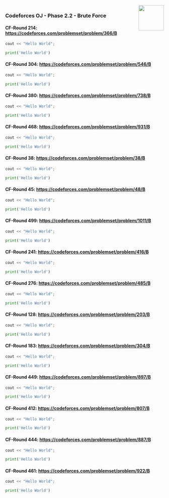 <img align="right" width="80" height="80" src="https://github.com/cs-MohamedAyman/Problem-Solving-Training/blob/master/online-judges-logos/codeforces.jpg">

### Codeforces OJ - Phase 2.2 - Brute Force

#### CF-Round 214: https://codeforces.com/problemset/problem/366/B
```cpp
cout << "Hello World";
```
```python
print('Hello World')
```

#### CF-Round 304: https://codeforces.com/problemset/problem/546/B
```cpp
cout << "Hello World";
```
```python
print('Hello World')
```

#### CF-Round 380: https://codeforces.com/problemset/problem/738/B
```cpp
cout << "Hello World";
```
```python
print('Hello World')
```

#### CF-Round 468: https://codeforces.com/problemset/problem/931/B
```cpp
cout << "Hello World";
```
```python
print('Hello World')
```

#### CF-Round 38: https://codeforces.com/problemset/problem/38/B
```cpp
cout << "Hello World";
```
```python
print('Hello World')
```

#### CF-Round 45: https://codeforces.com/problemset/problem/48/B
```cpp
cout << "Hello World";
```
```python
print('Hello World')
```

#### CF-Round 499: https://codeforces.com/problemset/problem/1011/B
```cpp
cout << "Hello World";
```
```python
print('Hello World')
```

#### CF-Round 241: https://codeforces.com/problemset/problem/416/B
```cpp
cout << "Hello World";
```
```python
print('Hello World')
```

#### CF-Round 276: https://codeforces.com/problemset/problem/485/B
```cpp
cout << "Hello World";
```
```python
print('Hello World')
```

#### CF-Round 128: https://codeforces.com/problemset/problem/203/B
```cpp
cout << "Hello World";
```
```python
print('Hello World')
```

#### CF-Round 183: https://codeforces.com/problemset/problem/304/B
```cpp
cout << "Hello World";
```
```python
print('Hello World')
```

#### CF-Round 449: https://codeforces.com/problemset/problem/897/B
```cpp
cout << "Hello World";
```
```python
print('Hello World')
```

#### CF-Round 412: https://codeforces.com/problemset/problem/807/B
```cpp
cout << "Hello World";
```
```python
print('Hello World')
```

#### CF-Round 444: https://codeforces.com/problemset/problem/887/B
```cpp
cout << "Hello World";
```
```python
print('Hello World')
```

#### CF-Round 461: https://codeforces.com/problemset/problem/922/B
```cpp
cout << "Hello World";
```
```python
print('Hello World')
```
